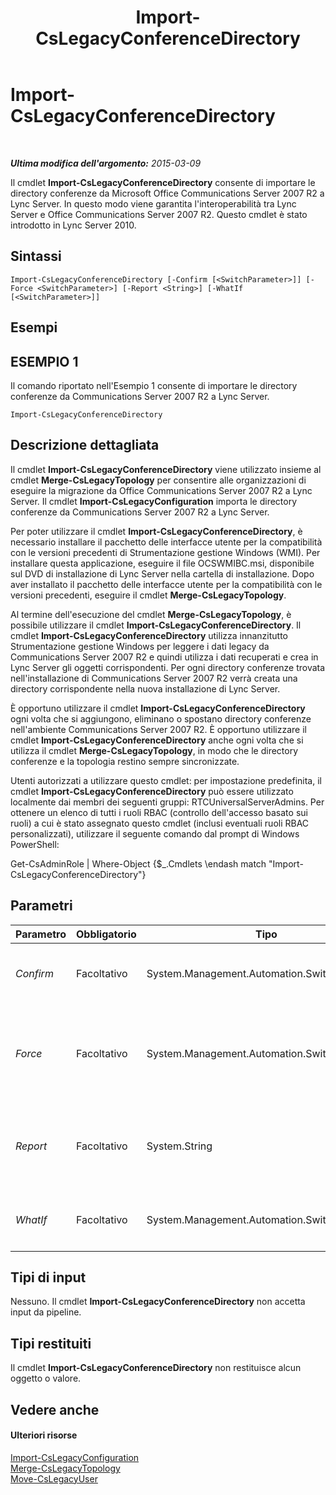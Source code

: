 ﻿---
title: Import-CsLegacyConferenceDirectory
TOCTitle: Import-CsLegacyConferenceDirectory
ms:assetid: 5ecb9bf9-cbce-48a6-966c-ecbdac59cb3a
ms:mtpsurl: https://technet.microsoft.com/it-it/library/Gg398418(v=OCS.15)
ms:contentKeyID: 49300710
ms.date: 08/24/2015
mtps_version: v=OCS.15
ms.translationtype: HT
---

# Import-CsLegacyConferenceDirectory

 

_**Ultima modifica dell'argomento:** 2015-03-09_

Il cmdlet **Import-CsLegacyConferenceDirectory** consente di importare le directory conferenze da Microsoft Office Communications Server 2007 R2 a Lync Server. In questo modo viene garantita l'interoperabilità tra Lync Server e Office Communications Server 2007 R2. Questo cmdlet è stato introdotto in Lync Server 2010.

## Sintassi

    Import-CsLegacyConferenceDirectory [-Confirm [<SwitchParameter>]] [-Force <SwitchParameter>] [-Report <String>] [-WhatIf [<SwitchParameter>]]

## Esempi

## ESEMPIO 1

Il comando riportato nell'Esempio 1 consente di importare le directory conferenze da Communications Server 2007 R2 a Lync Server.

    Import-CsLegacyConferenceDirectory

## Descrizione dettagliata

Il cmdlet **Import-CsLegacyConferenceDirectory** viene utilizzato insieme al cmdlet **Merge-CsLegacyTopology** per consentire alle organizzazioni di eseguire la migrazione da Office Communications Server 2007 R2 a Lync Server. Il cmdlet **Import-CsLegacyConfiguration** importa le directory conferenze da Communications Server 2007 R2 a Lync Server.

Per poter utilizzare il cmdlet **Import-CsLegacyConferenceDirectory**, è necessario installare il pacchetto delle interfacce utente per la compatibilità con le versioni precedenti di Strumentazione gestione Windows (WMI). Per installare questa applicazione, eseguire il file OCSWMIBC.msi, disponibile sul DVD di installazione di Lync Server nella cartella di installazione. Dopo aver installato il pacchetto delle interfacce utente per la compatibilità con le versioni precedenti, eseguire il cmdlet **Merge-CsLegacyTopology**.

Al termine dell'esecuzione del cmdlet **Merge-CsLegacyTopology**, è possibile utilizzare il cmdlet **Import-CsLegacyConferenceDirectory**. Il cmdlet **Import-CsLegacyConferenceDirectory** utilizza innanzitutto Strumentazione gestione Windows per leggere i dati legacy da Communications Server 2007 R2 e quindi utilizza i dati recuperati e crea in Lync Server gli oggetti corrispondenti. Per ogni directory conferenze trovata nell'installazione di Communications Server 2007 R2 verrà creata una directory corrispondente nella nuova installazione di Lync Server.

È opportuno utilizzare il cmdlet **Import-CsLegacyConferenceDirectory** ogni volta che si aggiungono, eliminano o spostano directory conferenze nell'ambiente Communications Server 2007 R2. È opportuno utilizzare il cmdlet **Import-CsLegacyConferenceDirectory** anche ogni volta che si utilizza il cmdlet **Merge-CsLegacyTopology**, in modo che le directory conferenze e la topologia restino sempre sincronizzate.

Utenti autorizzati a utilizzare questo cmdlet: per impostazione predefinita, il cmdlet **Import-CsLegacyConferenceDirectory** può essere utilizzato localmente dai membri dei seguenti gruppi: RTCUniversalServerAdmins. Per ottenere un elenco di tutti i ruoli RBAC (controllo dell'accesso basato sui ruoli) a cui è stato assegnato questo cmdlet (inclusi eventuali ruoli RBAC personalizzati), utilizzare il seguente comando dal prompt di Windows PowerShell:

Get-CsAdminRole | Where-Object {$\_.Cmdlets \\endash match "Import-CsLegacyConferenceDirectory"}

## Parametri


<table>
<colgroup>
<col style="width: 25%" />
<col style="width: 25%" />
<col style="width: 25%" />
<col style="width: 25%" />
</colgroup>
<thead>
<tr class="header">
<th>Parametro</th>
<th>Obbligatorio</th>
<th>Tipo</th>
<th>Descrizione</th>
</tr>
</thead>
<tbody>
<tr class="odd">
<td><p><em>Confirm</em></p></td>
<td><p>Facoltativo</p></td>
<td><p>System.Management.Automation.SwitchParameter</p></td>
<td><p>Viene visualizzata una richiesta di conferma prima di eseguire il comando.</p></td>
</tr>
<tr class="even">
<td><p><em>Force</em></p></td>
<td><p>Facoltativo</p></td>
<td><p>System.Management.Automation.SwitchParameter</p></td>
<td><p>Consente di evitare la visualizzazione di qualunque messaggio di errore non grave che potrebbe essere generato nel corso dell'esecuzione del comando.</p></td>
</tr>
<tr class="odd">
<td><p><em>Report</em></p></td>
<td><p>Facoltativo</p></td>
<td><p>System.String</p></td>
<td><p>Consente di specificare un percorso per il file di log creato durante l'esecuzione del cmdlet. Ad esempio: -Report &quot;C:\Logs\ImportDirectories.html&quot;</p></td>
</tr>
<tr class="even">
<td><p><em>WhatIf</em></p></td>
<td><p>Facoltativo</p></td>
<td><p>System.Management.Automation.SwitchParameter</p></td>
<td><p>Descrive ciò che accadrebbe se si eseguisse il comando senza eseguirlo realmente.</p></td>
</tr>
</tbody>
</table>


## Tipi di input

Nessuno. Il cmdlet **Import-CsLegacyConferenceDirectory** non accetta input da pipeline.

## Tipi restituiti

Il cmdlet **Import-CsLegacyConferenceDirectory** non restituisce alcun oggetto o valore.

## Vedere anche

#### Ulteriori risorse

[Import-CsLegacyConfiguration](import-cslegacyconfiguration.md)  
[Merge-CsLegacyTopology](merge-cslegacytopology.md)  
[Move-CsLegacyUser](move-cslegacyuser.md)

